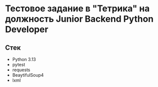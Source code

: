 # Тестовое задание в "Тетрика" на должность Junior Backend Python Developer

## Стек

- Python 3.13
- pytest
- requests
- BeaytifulSoup4
- lxml